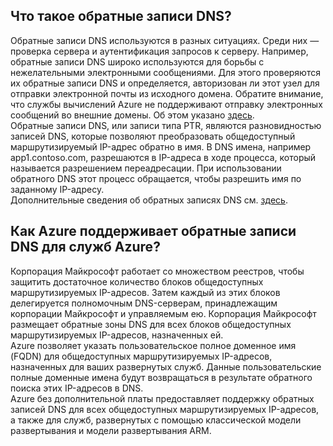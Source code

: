 ## Что такое обратные записи DNS?

Обратные записи DNS используются в разных ситуациях. Среди них — проверка сервера и аутентификация запросов к серверу. Например, обратные записи DNS широко используются для борьбы с нежелательными электронными сообщениями. Для этого проверяются их обратные записи DNS и определяется, авторизован ли этот узел для отправки электронной почты из исходного домена. Обратите внимание, что службы вычислений Azure не поддерживают отправку электронных сообщений во внешние домены. Об этом указано [здесь](https://blogs.msdn.microsoft.com/mast/2016/04/04/sending-e-mail-from-azure-compute-resource-to-external-domains/). <BR> Обратные записи DNS, или записи типа PTR, являются разновидностью записей DNS, которые позволяют преобразовать общедоступный маршрутизируемый IP-адрес обратно в имя. В DNS имена, например app1.contoso.com, разрешаются в IP-адреса в ходе процесса, который называется разрешением переадресации. При использовании обратного DNS этот процесс обращается, чтобы разрешить имя по заданному IP-адресу.<BR> Дополнительные сведения об обратных записях DNS см. [здесь](http://en.wikipedia.org/wiki/Reverse_DNS_lookup).<BR>

## Как Azure поддерживает обратные записи DNS для служб Azure?

Корпорация Майкрософт работает со множеством реестров, чтобы защитить достаточное количество блоков общедоступных маршрутизируемых IP-адресов. Затем каждый из этих блоков делегируется полномочным DNS-серверам, принадлежащим корпорации Майкрософт и управляемым ею. Корпорация Майкрософт размещает обратные зоны DNS для всех блоков общедоступных маршрутизируемых IP-адресов, назначенных ей. <BR> Azure позволяет указать пользовательское полное доменное имя (FQDN) для общедоступных маршрутизируемых IP-адресов, назначенных для ваших развернутых служб. Данные пользовательские полные доменные имена будут возвращаться в результате обратного поиска этих IP-адресов в DNS.<BR> Azure без дополнительной платы предоставляет поддержку обратных записей DNS для всех общедоступных маршрутизируемых IP-адресов, а также для служб, развернутых с помощью классической модели развертывания и модели развертывания ARM.

<!---HONumber=AcomDC_0907_2016-->